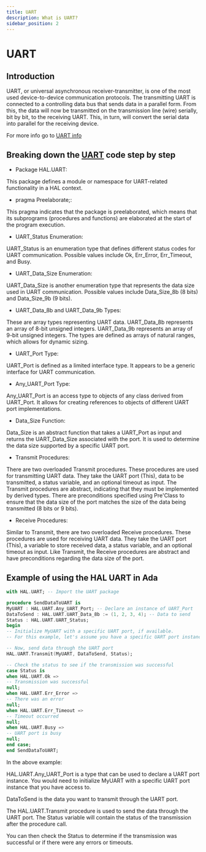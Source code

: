 ```yaml
---
title: UART 
description: What is UART?
sidebar_position: 2
---
```


# UART 

## Introduction

UART, or universal asynchronous receiver-transmitter, is one of the most used device-to-device communication protocols.
The transmitting UART is connected to a controlling data bus that sends data in a parallel form. From this, the data will now be transmitted on the transmission line (wire) serially, bit by bit, to the receiving UART. This, in turn, will convert the serial data into parallel for the receiving device.

For more info go to [UART info](https://www.analog.com/en/analog-dialogue/articles/uart-a-hardware-communication-protocol.html)


## Breaking down the [UART](https://github.com/AdaCore/Ada_Drivers_Library/blob/master/hal/src/hal-uart.ads) code step by step

- Package HAL.UART:

This package defines a module or namespace for UART-related functionality in a HAL context.

- pragma Preelaborate;:

This pragma indicates that the package is preelaborated, which means that its subprograms (procedures and functions) are elaborated at the start of the program execution.

- UART_Status Enumeration:

UART_Status is an enumeration type that defines different status codes for UART communication.
Possible values include Ok, Err_Error, Err_Timeout, and Busy.

- UART_Data_Size Enumeration:

UART_Data_Size is another enumeration type that represents the data size used in UART communication.
Possible values include Data_Size_8b (8 bits) and Data_Size_9b (9 bits).

- UART_Data_8b and UART_Data_9b Types:

These are array types representing UART data.
UART_Data_8b represents an array of 8-bit unsigned integers.
UART_Data_9b represents an array of 9-bit unsigned integers.
The types are defined as arrays of natural ranges, which allows for dynamic sizing.

- UART_Port Type:

UART_Port is defined as a limited interface type. It appears to be a generic interface for UART communication.

- Any_UART_Port Type:

Any_UART_Port is an access type to objects of any class derived from UART_Port. It allows for creating references to objects of different UART port implementations.

- Data_Size Function:

Data_Size is an abstract function that takes a UART_Port as input and returns the UART_Data_Size associated with the port.
It is used to determine the data size supported by a specific UART port.

- Transmit Procedures:

There are two overloaded Transmit procedures.
These procedures are used for transmitting UART data.
They take the UART port (This), data to be transmitted, a status variable, and an optional timeout as input.
The Transmit procedures are abstract, indicating that they must be implemented by derived types.
There are preconditions specified using Pre'Class to ensure that the data size of the port matches the size of the data being transmitted (8 bits or 9 bits).

- Receive Procedures:

Similar to Transmit, there are two overloaded Receive procedures.
These procedures are used for receiving UART data.
They take the UART port (This), a variable to store received data, a status variable, and an optional timeout as input.
Like Transmit, the Receive procedures are abstract and have preconditions regarding the data size of the port.

## Example of using the HAL UART in Ada

```ada
with HAL.UART; -- Import the UART package

procedure SendDataToUART is
MyUART : HAL.UART.Any_UART_Port; -- Declare an instance of UART_Port
DataToSend : HAL.UART.UART_Data_8b := (1, 2, 3, 4); -- Data to send
Status : HAL.UART.UART_Status;
begin
-- Initialize MyUART with a specific UART port, if available.
-- For this example, let's assume you have a specific UART port instance.

-- Now, send data through the UART port
HAL.UART.Transmit(MyUART, DataToSend, Status);

-- Check the status to see if the transmission was successful
case Status is
when HAL.UART.Ok =>
-- Transmission was successful
null;
when HAL.UART.Err_Error =>
-- There was an error
null;
when HAL.UART.Err_Timeout =>
-- Timeout occurred
null;
when HAL.UART.Busy =>
-- UART port is busy
null;
end case;
end SendDataToUART;
```

In the above example:

HAL.UART.Any_UART_Port is a type that can be used to declare a UART port instance. You would need to initialize MyUART with a specific UART port instance that you have access to.

DataToSend is the data you want to transmit through the UART port.

The HAL.UART.Transmit procedure is used to send the data through the UART port. The Status variable will contain the status of the transmission after the procedure call.

You can then check the Status to determine if the transmission was successful or if there were any errors or timeouts.



